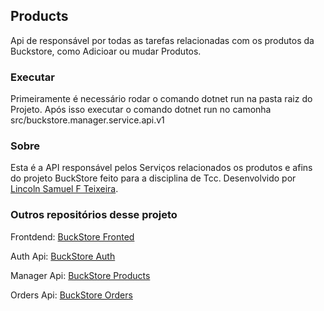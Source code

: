 ## Products
Api de responsável por todas as tarefas relacionadas com os produtos da Buckstore, como Adicioar ou mudar Produtos.


### Executar
Primeiramente é necessário rodar o comando dotnet run na pasta raiz do Projeto.
Após isso executar o comando dotnet run no camonha src/buckstore.manager.service.api.v1

### Sobre
Esta é a API responsável pelos Serviços relacionados os produtos e afins do projeto BuckStore feito para a disciplina de Tcc. 
Desenvolvido  por
[Lincoln Samuel F Teixeira](https://github.com/LincolnTx).

### Outros repositórios desse projeto
Frontdend: [BuckStore Fronted](https://github.com/LincolnTx/buckstore-frontend)

Auth Api: [BuckStore Auth](https://github.com/LincolnTx/buckstore.auth.service)

Manager Api: [BuckStore Products](https://github.com/LincolnTx/buckstore.manager.service)

Orders Api: [BuckStore Orders](https://github.com/LincolnTx/buckstore.orders.service)
